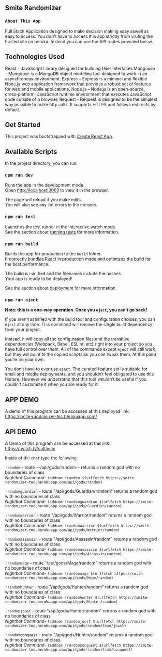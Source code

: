 ## Smite Randomizer

### `About This App`

Full Stack Application designed to make decision making easy aswell as easy to access. You don't have to access this app strictly from visiting the hosted site on heroku. Instead you can use the API routes provided below.

## Technologies Used

React - JavaScript Library designed for building User Interfaces
Mongoose – Mongoose is a MongoDB object modeling tool designed to work in an asynchronous environment.
Express – Express is a minimal and flexible Node.js web application framework that provides a robust set of features for web and mobile applications.
Node.js – Node.js is an open-source, cross-platform, JavaScript runtime environment that executes JavaScript code outside of a browser.
Request - Request is designed to be the simplest way possible to make http calls. It supports HTTPS and follows redirects by default.

## Get Started

This project was bootstrapped with [Create React App](https://github.com/facebook/create-react-app).

## Available Scripts

In the project directory, you can run:

### `npm run dev`

Runs the app in the development mode.<br />
Open [http://localhost:3000](http://localhost:3000) to view it in the browser.

The page will reload if you make edits.<br />
You will also see any lint errors in the console.

### `npm run test`

Launches the test runner in the interactive watch mode.<br />
See the section about [running tests](https://facebook.github.io/create-react-app/docs/running-tests) for more information.

### `npm run build`

Builds the app for production to the `build` folder.<br />
It correctly bundles React in production mode and optimizes the build for the best performance.

The build is minified and the filenames include the hashes.<br />
Your app is ready to be deployed!

See the section about [deployment](https://facebook.github.io/create-react-app/docs/deployment) for more information.

### `npm run eject`

**Note: this is a one-way operation. Once you `eject`, you can’t go back!**

If you aren’t satisfied with the build tool and configuration choices, you can `eject` at any time. This command will remove the single build dependency from your project.

Instead, it will copy all the configuration files and the transitive dependencies (Webpack, Babel, ESLint, etc) right into your project so you have full control over them. All of the commands except `eject` will still work, but they will point to the copied scripts so you can tweak them. At this point you’re on your own.

You don’t have to ever use `eject`. The curated feature set is suitable for small and middle deployments, and you shouldn’t feel obligated to use this feature. However we understand that this tool wouldn’t be useful if you couldn’t customize it when you are ready for it.

## APP DEMO

A demo of this program can be accessed at this deployed link: https://smite-randomizer-tnc.herokuapp.com/

## API DEMO

A Demo of this program can be accessed at this link: https://twitch.tv/cutthelip

Inside of the `chat` type the following:

`!random` - route --/api/gods/random--
returns a random god with no boundaries of class<br/>
_Nightbot Command_- `!addcom !random $(urlfetch https://smite-randomizer-tnc.herokuapp.com/api/gods/random)`

`!randomguardian` - route "/api/gods/Guardian/random"
returns a random god with no boundaries of class<br/>
_Nightbot Command_- `!addcom !randomguardian $(urlfetch https://smite-randomizer-tnc.herokuapp.com/api/gods/Guardian/random)`

`!randomwarrior` - route "/api/gods/Warrior/random"
returns a random god with no boundaries of class<br/>
_Nightbot Command_- `!addcom !randomwarrior $(urlfetch https://smite-randomizer-tnc.herokuapp.com/api/gods/Warrior/random)`

`!randomassassin` - route "/api/gods/Assassin/random"
returns a random god with no boundaries of class<br/>
_Nightbot Command_- `!addcom !randomassassin $(urlfetch https://smite-randomizer-tnc.herokuapp.com/api/gods/Assassin/random)`

`!randommage` - route "/api/gods/Mage/random"
returns a random god with no boundaries of class<br/>
_Nightbot Command_- `!addcom !randommage $(urlfetch https://smite-randomizer-tnc.herokuapp.com/api/gods/Mage/random)`

`!randomhunter` - route "/api/gods/Hunter/random"
returns a random god with no boundaries of class<br/>
_Nightbot Command_- `!addcom !randomhunter $(urlfetch https://smite-randomizer-tnc.herokuapp.com/api/gods/Hunter/random)`

`!randomjoust` - route "/api/gods/Hunter/random"
returns a random god with no boundaries of class<br/>
_Nightbot Command_- `!addcom !randomjoust $(urlfetch https://smite-randomizer-tnc.herokuapp.com/api/gods/random/team/joust)`

`!randomconquest` - route "/api/gods/Hunter/random"
returns a random god with no boundaries of class<br/>
_Nightbot Command_- `!addcom !randomconquest $(urlfetch https://smite-randomizer-tnc.herokuapp.com/api/gods/random/team/conquest)`
